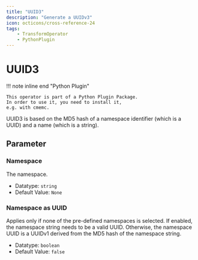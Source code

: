 ```yaml
---
title: "UUID3"
description: "Generate a UUIDv3"
icon: octicons/cross-reference-24
tags: 
    - TransformOperator
    - PythonPlugin
---
```

# UUID3
<!-- This file was generated - DO NOT CHANGE IT MANUALLY -->

!!! note inline end "Python Plugin"

    This operator is part of a Python Plugin Package.
    In order to use it, you need to install it,
    e.g. with cmemc.

UUID3 is based on the MD5 hash of a namespace identifier (which
    is a UUID) and a name (which is a string).

## Parameter

### Namespace

The namespace.

- Datatype: `string`
- Default Value: `None`



### Namespace as UUID

Applies only if none of the pre-defined namespaces is selected. If enabled, the namespace string needs to be a valid UUID. Otherwise, the namespace UUID is a UUIDv1 derived from the MD5 hash of the namespace string.

- Datatype: `boolean`
- Default Value: `false`



